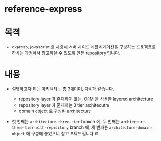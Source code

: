 # reference-express

# 목적

- express, javascript 를 사용해 서버 사이드 애플리케이션을 구성하는 프로젝트를 하시는 과정에서 참고하실 수 있도록 만든 repository 입니다.

# 내용

- 설명하고자 하는 아키텍처는 총 3개이며, 다음과 같습니다.

  - repository layer 가 존재하지 않는, ORM 을 사용한 layered architecture
  - repository layer 가 존재하는 3 tier architecutre
  - domain object 로 구성된 architecture

- 첫 번째는 `architecture-three-tier` branch 에, 두 번째는 `archiecture-three-tier-with-repository` branch 에, 세 번째는 `architecture-domain-object` 에 구성해 놓았으니 참고 부탁드립니다.ㅌ
